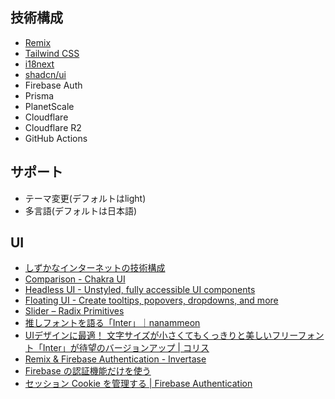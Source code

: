 ## 技術構成

- [Remix](https://remix.run/)
- [Tailwind CSS](https://tailwindcss.com/)
- [i18next](https://www.i18next.com/)
- [shadcn/ui](https://ui.shadcn.com/)
- Firebase Auth
- Prisma
- PlanetScale
- Cloudflare
- Cloudflare R2
- GitHub Actions

## サポート

- テーマ変更(デフォルトはlight)
- 多言語(デフォルトは日本語)

## UI

- [しずかなインターネットの技術構成](https://zenn.dev/catnose99/articles/f8a90a1616dfb3)
- [Comparison - Chakra UI](https://chakra-ui.com/getting-started/comparison#dark-mode-%F0%9F%8C%9C)
- [Headless UI - Unstyled, fully accessible UI components](https://headlessui.com/react/dialog)
- [Floating UI - Create tooltips, popovers, dropdowns, and more](https://floating-ui.com/)
- [Slider – Radix Primitives](https://www.radix-ui.com/primitives/docs/components/slider)
- [推しフォントを語る「Inter」｜nanammeon](https://sizu.me/nanammeon/posts/0izw2ebh0ifx)
- [UIデザインに最適！ 文字サイズが小さくてもくっきりと美しいフリーフォント「Inter」が待望のバージョンアップ | コリス](https://coliss.com/articles/build-websites/operation/work/inter-4-for-ui-design.html#google_vignette)
- [Remix & Firebase Authentication - Invertase](https://invertase.io/blog/remix-firebase-auth)
- [Firebase の認証機能だけを使う](https://zenn.dev/mobdev/articles/42969a794c31f4)
- [セッション Cookie を管理する  |  Firebase Authentication](https://firebase.google.com/docs/auth/admin/manage-cookies?hl=ja)
